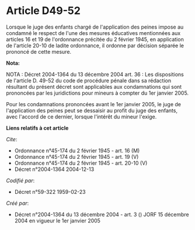 # Article D49-52

Lorsque le juge des enfants chargé de l'application des peines impose au condamné le respect de l'une des mesures éducatives
mentionnées aux articles 16 et 19 de l'ordonnance précitée du 2 février 1945, en application de l'article 20-10 de ladite
ordonnance, il ordonne par décision séparée le prononcé de cette mesure.

**Nota:**

NOTA : Décret 2004-1364 du 13 décembre 2004 art. 36 : Les dispositions de l'article D. 49-52 du code de procédure pénale dans
sa rédaction résultant du présent décret sont applicables aux condamnations qui sont prononcées par les juridictions pour
mineurs à compter du 1er janvier 2005.

Pour les condamnations prononcées avant le 1er janvier 2005, le juge de l'application des peines peut se dessaisir au profit
du juge des enfants, avec l'accord de ce dernier, lorsque l'intérêt du mineur l'exige.

**Liens relatifs à cet article**

_Cite_:

  - Ordonnance n°45-174 du 2 février 1945 - art. 16 (M)
  - Ordonnance n°45-174 du 2 février 1945 - art. 19 (V)
  - Ordonnance n°45-174 du 2 février 1945 - art. 20-10 (V)
  - Décret n°2004-1364 2004-12-13

_Codifié par_:

  - Décret n°59-322 1959-02-23

_Créé par_:

  - Décret n°2004-1364 du 13 décembre 2004 - art. 3 () JORF 15 décembre 2004 en vigueur le 1er janvier 2005
